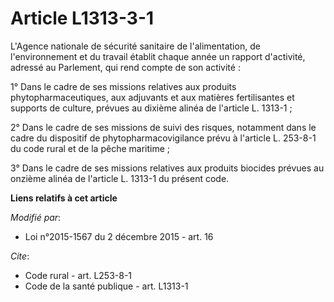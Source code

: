 # Article L1313-3-1

L'Agence nationale de sécurité sanitaire de l'alimentation, de l'environnement et du travail établit chaque année un rapport
d'activité, adressé au Parlement, qui rend compte de son activité : 

1° Dans le cadre de ses missions relatives aux produits phytopharmaceutiques, aux adjuvants et aux matières fertilisantes et
supports de culture, prévues au dixième alinéa de l'article L. 1313-1 ;

2° Dans le cadre de ses missions de suivi des risques, notamment dans le cadre du dispositif de phytopharmacovigilance prévu
à l'article L. 253-8-1 du code rural et de la pêche maritime ;

3° Dans le cadre de ses missions relatives aux produits biocides prévues au onzième alinéa de l'article L. 1313-1 du présent
code.

**Liens relatifs à cet article**

_Modifié par_:

  - Loi n°2015-1567 du 2 décembre 2015 - art. 16

_Cite_:

  - Code rural - art. L253-8-1
  - Code de la santé publique - art. L1313-1

